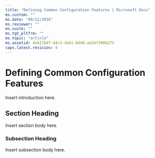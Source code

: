 ```yaml
---
title: "Defining Common Configuration Features | Microsoft Docs"
ms.custom: ""
ms.date: "09/12/2016"
ms.reviewer: ""
ms.suite: ""
ms.tgt_pltfrm: ""
ms.topic: "article"
ms.assetid: 4eb17b4f-d4c3-4ab1-8dd8-ad34f300b273
caps.latest.revision: 4
---
```

# Defining Common Configuration Features

Insert introduction here.

## Section Heading

Insert section body here.

### Subsection Heading

Insert subsection body here.
